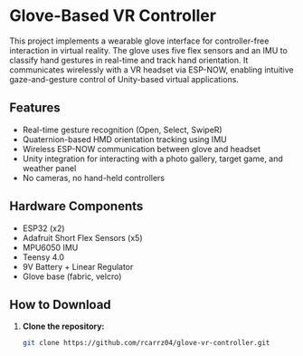 # Glove-Based VR Controller

This project implements a wearable glove interface for controller-free interaction in virtual reality. The glove uses five flex sensors and an IMU to classify hand gestures in real-time and track hand orientation. It communicates wirelessly with a VR headset via ESP-NOW, enabling intuitive gaze-and-gesture control of Unity-based virtual applications.

## Features

- Real-time gesture recognition (Open, Select, SwipeR)
- Quaternion-based HMD orientation tracking using IMU
- Wireless ESP-NOW communication between glove and headset
- Unity integration for interacting with a photo gallery, target game, and weather panel
- No cameras, no hand-held controllers

## Hardware Components

- ESP32 (x2)
- Adafruit Short Flex Sensors (x5)
- MPU6050 IMU
- Teensy 4.0
- 9V Battery + Linear Regulator
- Glove base (fabric, velcro)

## How to Download

1. **Clone the repository:**
   ```bash
   git clone https://github.com/rcarrz04/glove-vr-controller.git
